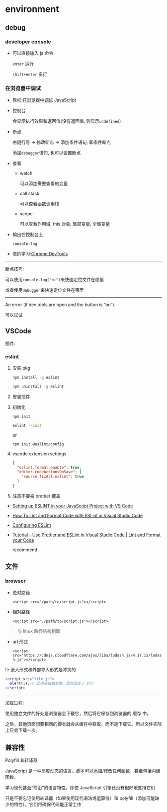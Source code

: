 # environment

## debug

### developer console

- 可以直接输入 js 命令

  `enter` 运行

  `shift+enter` 多行

### 在浏览器中调试

- 教程:[在浏览器中调试 JavaScript](https://zh.javascript.info/debugging-chrome)

- 控制台

  会显示执行效果和返回值(没有返回值, 则显示`undefined`)

- 断点

  右键行号 => 修改断点 => 添加条件语句, 即条件断点

  添加`debugger`语句, 也可以设置断点

- 查看

  - watch

    可以添加需要查看的变量

  - call stack

    可以查看函数调用栈

  - scope

    可以查看作用域, this 对象, 局部变量, 全局变量

- 输出在控制台上

  `console.log`

- 进阶学习:[Chrome DevTools](https://developers.google.com/web/tools/chrome-devtools)

---

断点技巧:

可以使用`console.log("hi")`来快速定位文件在哪里

或者使用`debugger`来快速定位文件在哪里

---

An error (if dev tools are open and the button is “on”).

可以试试

## VSCode

插件:

### eslint

1. 安装 pkg

   ```bash
   npm install -g eslint
   ```

   ```bash
   npm uninstall -g eslint
   ```

2. 安装插件
3. 初始化

   ```bash
   npm init
   ```

   ```bash
   eslint --init
   ```

   or

   ```bash
   npm init @eslint/config
   ```

4. vscode extension settings

   ```json
   {
     "eslint.format.enable": true,
     "editor.codeActionsOnSave": {
       "source.fixAll.eslint": true
     }
   }
   ```

5. 注意不要被 prettier 覆盖

- [Setting up ESLINT in your JavaScript Project with VS Code](https://dev.to/devdammak/setting-up-eslint-in-your-javascript-project-with-vs-code-2amf)

- [How To Lint and Format Code with ESLint in Visual Studio Code](https://www.digitalocean.com/community/tutorials/linting-and-formatting-with-eslint-in-vs-code)

- [Configuring ESLint](https://eslint.org/docs/latest/user-guide/configuring/)

- [Tutorial - Use Prettier and ESLint in Visual Studio Code | Lint and Format your Code](https://www.youtube.com/watch?v=kWIlrSorqFE)

  recommend

## 文件

### browser

- 绝对路径

  `<script src="/path/to/script.js"></script>`

- 相对路径

  `<script src="./path/to/script.js"></script>`

> 与 linux 路径结构相同

- url 形式

  `<script src="https://cdnjs.cloudflare.com/ajax/libs/lodash.js/4.17.11/lodash.js"></script>`

!> 嵌入形式和外部导入形式是冲突的

```JavaScript
<script src="file.js">
  alert(1);// 此内容会被忽略，因为设定了 src
</script>
```

---

加载过程:

使用独立文件的好处是浏览器会下载它，然后将它保存到浏览器的 缓存 中。

之后，其他页面想要相同的脚本就会从缓存中获取，而不是下载它。所以文件实际上只会下载一次。

## 兼容性

Polyfill 和转译器

JavaScript 是一种高度动态的语言。脚本可以添加/修改任何函数，甚至包括内建函数。

学习现代甚至“前沿”的语言特性，即使 JavaScript 引擎还没有很好地支持它们

只是不要忘记使用转译器（如果使用现代语法或运算符）和 polyfill（添加可能缺少的特性）。它们将确保代码能正常工作
